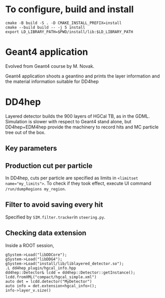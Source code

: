 # To configure, build and install

```
cmake -B build -S . -D CMAKE_INSTALL_PREFIX=install
cmake --build build -- -j 5 install
export LD_LIBRARY_PATH=$PWD/install/lib:$LD_LIBRARY_PATH
```

# Geant4 application

Evolved from Geant4 course by M. Novak.

Geant4 application shoots a geantino and prints the layer information and the material information suitable for DD4hep

# DD4hep

Layered detector builds the 900 layers of HGCal TB, as in the GDML. Simulation is slower with respect to Geant4 stand alone, but DD4hep+EDM4hep provide the machinery to record hits and MC particle tree out of the box.

## Key parameters

## Production cut per particle

In DD4hep, cuts per particle are specified as limits in `<limitset name="my_limits">`. To check if they took effect, execute UI command `/run/dumpRegions my_region`.

## Filter to avoid saving every hit

Specified by `SIM.filter.tracker`in `steering.py`.

## Checking data extension

Inside a ROOT session,

```
gSystem->Load("libDDCore");
gSystem->Load("libDDG4");
gSystem->Load("install/lib/liblayered_detector.so");
.L dd4hep_plugin/hgcal_info.hpp
dd4hep::Detector& lcdd = dd4hep::Detector::getInstance();
lcdd.fromXML("compact/hgcal_simple.xml")
auto det = lcdd.detector("MyDetector")
auto info = det.extension<hgcal_info>();
info->layer_v.size()
```
